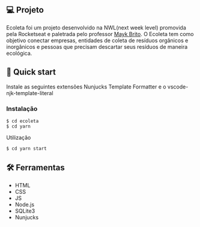 
## 💻 Projeto <a name = "projeto"></a>

Ecoleta foi um projeto desenvolvido na NWL(next week level) promovida pela Rocketseat e paletrada pelo professor [Mayk Brito](https://github.com/maykbrito). O Ecoleta tem como objetivo conectar empresas, entidades de coleta de resíduos orgânicos e inorgânicos e pessoas que precisam descartar seus resíduos de maneira ecológica.

## 🚀 Quick start <a name = "getting_started"></a>

Instale as seguintes extensões Nunjucks Template Formatter e o vscode-njk-template-literal

### Instalação


```
$ cd ecoleta
$ cd yarn
```

Utilização

```
$ cd yarn start
```

## 🛠️ Ferramentas <a name = "usage"></a>

- HTML
- CSS
- JS
- Node.js
- SQLite3
- Nunjucks
